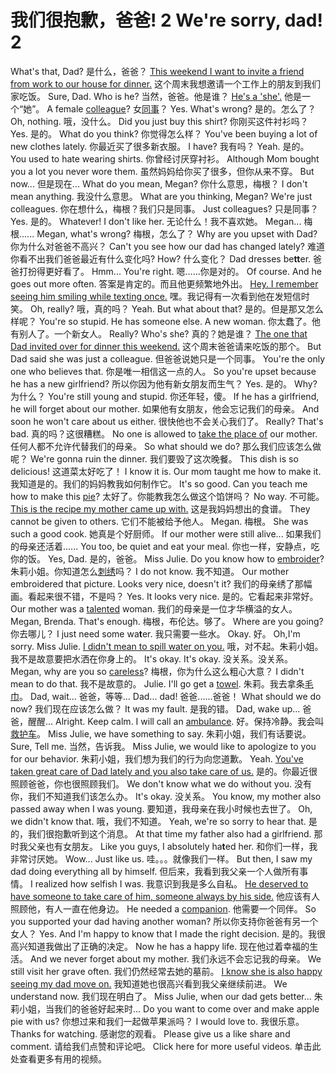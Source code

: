 # 我们很抱歉，爸爸! 2 We're sorry, dad! 2

What's that, Dad?
是什么，爸爸？
<u>This weekend I want to invite a friend from work to our house for dinner.</u>
这个周末我想邀请一个工作上的朋友到我们家吃饭。
Sure, Dad. Who is he?
当然，爸爸。他是谁？
<u>He's a 'she'.</u>
他是一个“她”。
A female <u>colleague</u>?
女<u>同事</u>？
Yes. What's wrong?
是的。怎么了？
Oh, nothing.
哦，没什么。
Did you just buy this shirt?
你刚买这件衬衫吗？
Yes.
是的。
What do you think?
你觉得怎么样？
You've been buying a lot of new clothes lately.
你最近买了很多新衣服。
I have?
我有吗？
Yeah.
是的。
You used to hate wearing shirts.
你曾经讨厌穿衬衫。
Although Mom bought you a lot you never wore them.
虽然妈妈给你买了很多，但你从来不穿。
But now...
但是现在...
What do you mean, Megan?
你什么意思，梅根？
I don't mean anything.
我没什么意思。
What are you thinking, Megan? We're just colleagues.
你在想什么，梅根？我们只是同事。
Just colleagues?
只是同事？
Yes.
是的。
Whatever! I don't like her.
无论什么！我不喜欢她。
Megan...
梅根......
Megan, what's wrong?
梅根，怎么了？
Why are you upset with Dad?
你为什么对爸爸不高兴？
Can't you see how our dad has changed lately?
难道你看不出我们爸爸最近有什么变化吗?
How?
什么变化？
Dad dresses be**tt**er.
爸爸打扮得更好看了。
Hmm... You're right.
嗯......你是对的。
Of course. And he goes out more often.
答案是肯定的。而且他更频繁地外出。
<u>Hey. I remember seeing him smiling while texting once.</u>
嘿。我记得有一次看到他在发短信时笑。
Oh, really?
哦，真的吗？
Yeah. But what about that?
是的。但是那又怎么样呢？
You're so stupid. He has someone else. A new woman.
你太蠢了。他有别人了。一个新女人。
Really? Who's she?
真的？她是谁？
<u>The one that Dad invited over for dinner this weekend.</u>
这个周末爸爸请来吃饭的那个。
But Dad said she was just a colleague.
但爸爸说她只是一个同事。
You're the only one who believes that.
你是唯一相信这一点的人。
So you're upset because he has a new girlfriend?
所以你因为他有新女朋友而生气？
Yes.
是的。
Why?
为什么？
You're still young and stupid.
你还年轻，傻。
If he has a girlfriend, he will forget about our mother.
如果他有女朋友，他会忘记我们的母亲。
And soon he won't care about us either.
很快他也不会关心我们了。
Really? That's bad.
真的吗？这很糟糕。
No one is allowed to <u>take the place of</u> our mother.
任何人都不允许代替我们的母亲。
So what should we do?
那么我们应该怎么做呢？
We're gonna ruin the dinner.
我们要毁了这次晚餐。
This dish is so delicious!
这道菜太好吃了！
I know it is. Our mom taught me how to make it.
我知道是的。我们的妈妈教我如何制作它。
It's so good. Can you teach me how to make this <u>pie</u>?
太好了。你能教我怎么做这个馅饼吗？
No way.
不可能。
<u>This is the recipe my mother came up with.</u>
这是我妈妈想出的食谱。
They cannot be given to others.
它们不能被给予他人。
Megan.
梅根。
She was such a good cook.
她真是个好厨师。
If our mother were still alive...
如果我们的母亲还活着......
You too, be quiet and eat your meal.
你也一样，安静点，吃你的饭。
Yes, Dad.
是的，爸爸。
Miss Julie. Do you know how to <u>embroider</u>?
朱莉小姐。你知道怎么<u>刺绣</u>吗？
I do not know.
我不知道。
Our mother embroidered that picture. Looks very nice, doesn't it?
我们的母亲绣了那幅画。看起来很不错，不是吗？
Yes. It looks very nice.
是的。它看起来非常好。
Our mother was a <u>talented</u> woman.
我们的母亲是一位才华横溢的女人。
Megan, Brenda. That's enough.
梅根，布伦达。够了。
Where are you going?
你去哪儿？
I just need some wa**t**er.
我只需要一些水。
Okay.
好。
Oh,I'm sorry. Miss Julie. <u>I didn't mean to spill water on you.</u>
哦，对不起。朱莉小姐。我不是故意要把水洒在你身上的。
It's okay. It's okay.
没关系。没关系。
Megan, why are you so <u>careless</u>?
梅根，你为什么这么粗心大意？
I didn't mean to do that.
我不是故意的。
Julie. I'll go get a <u>towel</u>.
朱莉。我去拿条<u>毛巾</u>。
Dad, wait...
爸爸，等等...
Dad... dad!
爸爸......爸爸！
What should we do now?
我们现在应该怎么做？
It was my fault.
是我的错。
Dad, wake up...
爸爸，醒醒...
Alright. Keep calm. I will call an <u>ambulance</u>.
好。保持冷静。我会叫<u>救护车</u>。
Miss Julie, we have something to say.
朱莉小姐，我们有话要说。
Sure, Tell me.
当然，告诉我。
Miss Julie, we would like to apologize to you for our behavior.
朱莉小姐，我们想为我们的行为向您道歉。
Yeah. <u>You've taken great care of Dad lately and you also take care of us.</u>
是的。你最近很照顾爸爸，你也很照顾我们。
We don't know what we do without you.
没有你，我们不知道我们该怎么办。
It's okay.
没关系。
You know, my mother also passed away when I was young.
要知道，我母亲在我小时候也去世了。
Oh, we didn't know that.
哦，我们不知道。
Yeah, we're so sorry to hear that.
是的，我们很抱歉听到这个消息。
At that time my father also had a girlfriend.
那时我父亲也有女朋友。
Like you guys, I absolutely ha**t**ed her.
和你们一样，我非常讨厌她。
Wow... Just like us.
哇。。。就像我们一样。
But then, I saw my dad doing everything all by himself.
但后来，我看到我父亲一个人做所有事情。
I realized how selfish I was.
我意识到我是多么自私。
<u>He deserved to have someone to take care of him, someone always by his side.</u>
他应该有人照顾他，有人一直在他身边。
He needed a <u>companion</u>.
他需要一个同伴。
So you supported your dad having another woman?
所以你支持你爸爸有另一个女人？
Yes. And I'm happy to know that I made the right decision.
是的。我很高兴知道我做出了正确的决定。
Now he has a happy life.
现在他过着幸福的生活。
And we never forget about my mother.
我们永远不会忘记我的母亲。
We still visit her grave often.
我们仍然经常去她的墓前。
<u>I know she is also happy seeing my dad move on.</u>
我知道她也很高兴看到我父亲继续前进。
We understand now.
我们现在明白了。
Miss Julie, when our dad gets better...
朱莉小姐，当我们的爸爸好起来时...
Do you want to come over and make apple pie with us?
你想过来和我们一起做苹果派吗？
I would love to.
我很乐意。
Thanks for watching.
感谢您的观看。
Please give us a like share and comment.
请给我们点赞和评论吧。
Click here for more useful videos.
单击此处查看更多有用的视频。